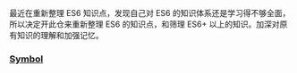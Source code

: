 最近在重新整理 ES6 知识点，发现自己对 ES6 的知识体系还是学习得不够全面，所以决定开此仓来重新整理 ES6 的知识点，和筛理 ES6+ 以上的知识。加深对原有知识的理解和加强记忆。



### [Symbol](https://github.com/ClarenceC/JavaScript-ES6Plus-Learn/issues/1)
